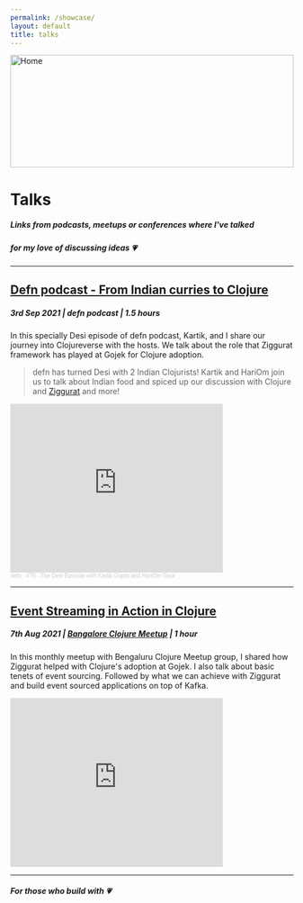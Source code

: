 ```yaml
---
permalink: /showcase/
layout: default
title: talks
---
```


<img class="featured-image crazy" src="{{ site.github.url }}/assets/images/maykashi.png" alt="Home" />

<style type="text/css" media="screen">
.featured-image {
  width: 100%;
  height: 200px;
  object-fit: cover;
}
.crazy {
  object-fit: none;
}
</style>

# Talks
##### Links from podcasts, meetups or conferences where I've talked
##### for my love of discussing ideas :heartpulse:
---

<style type="text/css" media="screen">
  .container {
    margin: 10px auto;
    max-width: 600px;
    text-align: center;
  }
</style>

## [Defn podcast - From Indian curries to Clojure](https://soundcloud.com/defn-771544745/76-the-desi-episode-with-kartik-gupta-and-hariom-gaur)

##### 3rd Sep 2021 | defn podcast | 1.5 hours

In this specially Desi episode of defn podcast, Kartik, and I share
our journey into Clojureverse with the hosts. We talk about the role
that Ziggurat framework has played at Gojek for Clojure adoption.

> defn has turned Desi with 2 Indian Clojurists! Kartik and HariOm join us to talk about Indian food and spiced up our discussion with Clojure and [Ziggurat](github.com/gojek/ziggurat) and more!

<iframe width="75%" height="300" scrolling="no" frameborder="no" allow="autoplay" src="https://w.soundcloud.com/player/?url=https%3A//api.soundcloud.com/tracks/1125663364&color=%23ff5500&auto_play=false&hide_related=false&show_comments=true&show_user=true&show_reposts=false&show_teaser=true&visual=true"></iframe><div style="font-size: 10px; color: #cccccc;line-break: anywhere;word-break: normal;overflow: hidden;white-space: nowrap;text-overflow: ellipsis; font-family: Interstate,Lucida Grande,Lucida Sans Unicode,Lucida Sans,Garuda,Verdana,Tahoma,sans-serif;font-weight: 100;"><a href="https://soundcloud.com/defn-771544745" title="defn" target="_blank" style="color: #cccccc; text-decoration: none;">defn</a> · <a href="https://soundcloud.com/defn-771544745/76-the-desi-episode-with-kartik-gupta-and-hariom-gaur" title="#76 - The Desi Episode with Kartik Gupta and HariOm Gaur" target="_blank" style="color: #cccccc; text-decoration: none;">#76 - The Desi Episode with Kartik Gupta and HariOm Gaur</a></div>

---

## [Event Streaming in Action in Clojure](https://www.youtube.com/embed/L0sd94XpiM4)

##### 7th Aug 2021 | [Bangalore Clojure Meetup](https://www.meetup.com/Bangalore-Clojure-User-Group/events/279717837/) | 1 hour

In this monthly meetup with Bengaluru Clojure Meetup group, I shared
how Ziggurat helped with Clojure's adoption at Gojek. I also talk
about basic tenets of event sourcing. Followed by what we can achieve
with Ziggurat and build event sourced applications on top of Kafka.


<iframe width="75%" height="300" src="https://www.youtube.com/embed/L0sd94XpiM4" title="YouTube video player" frameborder="0" allow="accelerometer; autoplay; clipboard-write; encrypted-media; gyroscope; picture-in-picture" allowfullscreen></iframe>

---
##### For those who build with :heartpulse:
